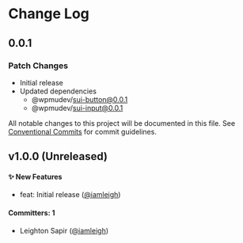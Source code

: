 # Change Log

## 0.0.1

### Patch Changes

- Initial release
- Updated dependencies
  - @wpmudev/sui-button@0.0.1
  - @wpmudev/sui-input@0.0.1

All notable changes to this project will be documented in this file. See
[Conventional Commits](https://conventionalcommits.org/) for commit guidelines.

## v1.0.0 (Unreleased)

#### ✨ New Features

- feat: Initial release ([@iamleigh](https://github.com/iamleigh))

#### Committers: 1

- Leighton Sapir ([@iamleigh](https://github.com/iamleigh))

